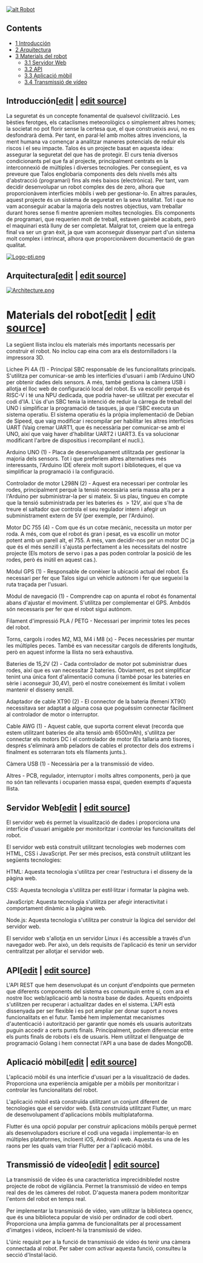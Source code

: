 [![alt Robot](images/500px-Robot.jpg)](/pti/index.php/File:Robot.jpg "alt Robot")

## Contents

* [1 Introducción](#Introducci.C3.B3n)
* [2 Arquitectura](#Arquitectura)
* [3 Materials del robot](#Materials_del_robot)
  + [3.1 Servidor Web](#Servidor_Web)
  + [3.2 API](#API)
  + [3.3 Aplicació mòbil](#Aplicaci.C3.B3_m.C3.B2bil)
  + [3.4 Transmissió de vídeo](#Transmissi.C3.B3_de_v.C3.ADdeo)

## Introducción[[edit](/pti/index.php?title=Categor%C3%ADa:Talos&veaction=edit&section=1 "Edit section: Introducción") | [edit source](/pti/index.php?title=Categor%C3%ADa:Talos&action=edit&section=1 "Edit section: Introducción")]

La seguretat és un concepte fonamental de qualsevol civilització. Les bèsties ferotges, els cataclismes meteorològics o simplement altres homes; la societat no pot florir sense la certesa que, el que construeixis avui, no es desfondrarà demà. Per tant, en paral·lel amb moltes altres invencions, la ment humana va començar a analitzar maneres potencials de reduir els riscos i el seu impacte. Talos és un projecte basat en aquesta idea: assegurar la seguretat del que has de protegir. El curs tenia diversos condicionants pel que fa al projecte, principalment centrats en la interconnexió de múltiples i diverses tecnologies. Per consegüent, es va preveure que Talos englobaria components des dels nivells més alts d'abstracció (programari) fins als més baixos (electrònica). Per tant, vam decidir desenvolupar un robot complex des de zero, alhora que proporcionàvem interfícies mòbils i web per gestionar-lo. En altres paraules, aquest projecte és un sistema de seguretat en la seva totalitat. Tot i que no vam aconseguir acabar la majoria dels nostres objectius, vam treballar durant hores sense fi mentre apreníem moltes tecnologies. Els components de programari, que requerien molt de treball, estaven gairebé acabats, però el maquinari està lluny de ser completat. Malgrat tot, creiem que la entrega final va ser un gran èxit, ja que vam aconseguir dissenyar part d'un sistema molt complex i intrincat, alhora que proporcionàvem documentació de gran qualitat.

[![Logo-pti.png](images/200px-Logo-pti.png)](/pti/index.php/File:Logo-pti.png)

## Arquitectura[[edit](/pti/index.php?title=Categor%C3%ADa:Talos&veaction=edit&section=2 "Edit section: Arquitectura") | [edit source](/pti/index.php?title=Categor%C3%ADa:Talos&action=edit&section=2 "Edit section: Arquitectura")]

[![Architecture.png](images/500px-Architecture.png)](/pti/index.php/File:Architecture.png)

# Materials del robot[[edit](/pti/index.php?title=Categor%C3%ADa:Talos&veaction=edit&section=3 "Edit section: Materials del robot") | [edit source](/pti/index.php?title=Categor%C3%ADa:Talos&action=edit&section=3 "Edit section: Materials del robot")]

La següent llista inclou els materials més importants necessaris per construir el robot. No inclou cap eina com ara els destornilladors i la impressora 3D.

Lichee Pi 4A (1) - Principal SBC responsable de les funcionalitats principals. S'utilitza per comunicar-se amb les interfícies d'usuari i amb l'Arduino UNO per obtenir dades dels sensors. A més, també gestiona la càmera USB i allotja el lloc web de configuració local del robot. Es va escollir perquè és RISC-V i té una NPU dedicada, que podria haver-se utilitzat per executar el codi d'IA. L'ús d'un SBC tenia la intenció de reduir la càrrega de treball del UNO i simplificar la programació de tasques, ja que l'SBC executa un sistema operatiu. El sistema operatiu és la pròpia implementació de Debian de Sipeed, que vaig modificar i recompilar per habilitar les altres interfícies UART (Vaig cremar UART1, que és necessària per comunicar-se amb el UNO, així que vaig haver d'habilitar UART2 i UART3. Es va solucionar modificant l'arbre de dispositius i recompilant el nucli.).

Arduino UNO (1) - Placa de desenvolupament utilitzada per gestionar la majoria dels sensors. Tot i que preferíem altres alternatives més interessants, l'Arduino IDE ofereix molt suport i biblioteques, el que va simplificar la programació i la configuració.

Controlador de motor L298N (2) - Aquest era necessari per controlar les rodes, principalment perquè la tensió necessària seria massa alta per a l'Arduino per subministrar-la per si mateix. Si us plau, tingueu en compte que la tensió subministrada per les bateries és $> 12V$, així que s'ha de treure el saltador que controla el seu regulador intern i afegir un subministrament extern de 5V (per exemple, per l'Arduino).

Motor DC 755 (4) - Com que és un cotxe mecànic, necessita un motor per roda. A més, com que el robot és gran i pesat, es va escollir un motor potent amb un parell alt, el 755. A més, vam decidir-nos per un motor DC ja que és el més senzill i s'ajusta perfectament a les necessitats del nostre projecte (Els motors de servo i pas a pas poden controlar la posició de les rodes, però és inútil en aquest cas.).

Mòdul GPS (1) - Responsable de conèixer la ubicació actual del robot. És necessari per fer que Talos sigui un vehicle autònom i fer que segueixi la ruta traçada per l'usuari.

Mòdul de navegació (1) - Comprendre cap on apunta el robot és fonamental abans d'ajustar el moviment. S'utilitza per complementar el GPS. Ambdós són necessaris per fer que el robot sigui autònom.

Filament d'impressió PLA / PETG - Necessari per imprimir totes les peces del robot.

Torns, cargols i rodes M2, M3, M4 i M8 (x) - Peces necessàries per muntar les múltiples peces. També es van necessitar cargols de diferents longituds, però en aquest informe la llista no serà exhaustiva.

Bateries de 15,2V (2) - Cada controlador de motor pot subministrar dues rodes, així que es van necessitar 2 bateries. Òbviament, es pot simplificar tenint una única font d'alimentació comuna (i també posar les bateries en sèrie i aconseguir 30,4V), però el nostre coneixement és limitat i volíem mantenir el disseny senzill.

Adaptador de cable XT90 (2) - El connector de la bateria (femení XT90) necessitava ser adaptat a alguna cosa que poguéssim connectar fàcilment al controlador de motor o interruptor.

Cable AWG (1) - Aquest cable, que suporta corrent elevat (recorda que estem utilitzant bateries de alta tensió amb 6500mAh), s'utilitza per connectar els motors DC i el controlador de motor (Es tallaria amb tisores, després s'eliminarà amb peladors de cables el protector dels dos extrems i finalment es soterraran tots els filaments junts.).

Càmera USB (1) - Necessària per a la transmissió de vídeo.

Altres - PCB, regulador, interruptor i molts altres components, però ja que no són tan rellevants i ocuparien massa espai, queden exempts d'aquesta llista.

## Servidor Web[[edit](/pti/index.php?title=Categor%C3%ADa:Talos&veaction=edit&section=4 "Edit section: Servidor Web") | [edit source](/pti/index.php?title=Categor%C3%ADa:Talos&action=edit&section=4 "Edit section: Servidor Web")]

El servidor web és permet la visualització de dades i proporciona una interfície d'usuari amigable per monitoritzar i controlar les funcionalitats del robot.

El servidor web està construït utilitzant tecnologies web modernes com HTML, CSS i JavaScript. Per ser més precisos, està construït utilitzant les següents tecnologies:

HTML: Aquesta tecnologia s'utilitza per crear l'estructura i el disseny de la pàgina web.

CSS: Aquesta tecnologia s'utilitza per estil·litzar i formatar la pàgina web.

JavaScript: Aquesta tecnologia s'utilitza per afegir interactivitat i comportament dinàmic a la pàgina web.

Node.js: Aquesta tecnologia s'utilitza per construir la lògica del servidor del servidor web.

El servidor web s'allotja en un servidor Linux i és accessible a través d'un navegador web. Per això, un dels requisits de l'aplicació és tenir un servidor centralitzat per allotjar el servidor web.

## API[[edit](/pti/index.php?title=Categor%C3%ADa:Talos&veaction=edit&section=5 "Edit section: API") | [edit source](/pti/index.php?title=Categor%C3%ADa:Talos&action=edit&section=5 "Edit section: API")]

L'API REST que hem desenvolupat és un conjunt d'endpoints que permeten que diferents components del sistema es comuniquin entre si, com ara el nostre lloc web/aplicació amb la nostra base de dades. Aquests endpoints s'utilitzen per recuperar i actualitzar dades en el sistema. L'API està dissenyada per ser flexible i es pot ampliar per donar suport a noves funcionalitats en el futur. També hem implementat mecanismes d'autenticació i autorització per garantir que només els usuaris autoritzats puguin accedir a certs punts finals. Principalment, podem diferenciar entre els punts finals de robots i els de usuaris. Hem utilitzat el llenguatge de programació Golang i hem connectat l'API a una base de dades MongoDB.

## Aplicació mòbil[[edit](/pti/index.php?title=Categor%C3%ADa:Talos&veaction=edit&section=6 "Edit section: Aplicació mòbil") | [edit source](/pti/index.php?title=Categor%C3%ADa:Talos&action=edit&section=6 "Edit section: Aplicació mòbil")]

L'aplicació mòbil és una interfície d'usuari per a la visualització de dades. Proporciona una experiència amigable per a mòbils per monitoritzar i controlar les funcionalitats del robot.

L'aplicació mòbil està construïda utilitzant un conjunt diferent de tecnologies que el servidor web. Està construïda utilitzant Flutter, un marc de desenvolupament d'aplicacions mòbils multiplataforma.

Flutter és una opció popular per construir aplicacions mòbils perquè permet als desenvolupadors escriure el codi una vegada i implementar-lo en múltiples plataformes, incloent iOS, Android i web. Aquesta és una de les raons per les quals vam triar Flutter per a l'aplicació mòbil.

## Transmissió de vídeo[[edit](/pti/index.php?title=Categor%C3%ADa:Talos&veaction=edit&section=7 "Edit section: Transmissió de vídeo") | [edit source](/pti/index.php?title=Categor%C3%ADa:Talos&action=edit&section=7 "Edit section: Transmissió de vídeo")]

La transmissió de vídeo és una característica imprecidnibledel nostre projecte de robot de vigilància. Permet la transmissió de vídeo en temps real des de les càmeres del robot. D'aquesta manera podem monitoritzar l'entorn del robot en temps real.

Per implementar la transmissió de vídeo, vam utilitzar la biblioteca opencv, que és una biblioteca popular de visió per ordinador de codi obert. Proporciona una àmplia gamma de funcionalitats per al processament d'imatges i vídeos, incloent-hi la transmissió de vídeo.

L'únic requisit per a la funció de transmissió de vídeo és tenir una càmera connectada al robot. Per saber com activar aquesta funció, consulteu la secció d'Instal·lació.